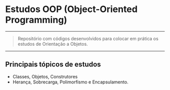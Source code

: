 # Estudos OOP (Object-Oriented Programming)

---

>Repositório com códigos desenvolvidos para colocar em prática os estudos de Orientação a Objetos.

---

## Principais tópicos de estudos

- Classes, Objetos, Construtores
- Herança, Sobrecarga, Polimorfismo e Encapsulamento.
